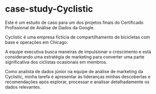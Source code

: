 # case-study-Cyclistic

Este é um estudo de caso para um dos projetos finais do Certificado Profissional de Análise de Dados da Google.

Cyclistic é uma empresa fictícia de compartilhamento de bicicletas com base e operações em Chicago.

A equipe executiva busca maneiras de impulsionar o crescimento e está considerando uma estratégia de marketing para converter uma parte significativa dos ciclistas ocasionais em membros.

Como analista de dados júnior na equipe de análise de marketing da Cyclistic, minha tarefa é apresentar às lideranças minhas descobertas e recomendações após explorar, processar e analisar detalhadamente os dados relevantes.
